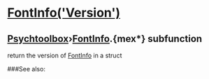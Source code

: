 # [FontInfo('Version')](FontInfo-Version) 
## [Psychtoolbox](Pyschtoolbox)&#8250;[FontInfo](FontInfo).{mex*} subfunction


return the version of [FontInfo](FontInfo) in a struct  


###See also:

